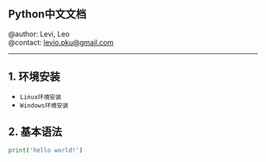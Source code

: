 ## Python中文文档
@author: Levi, Leo <br/>
@contact: levio.pku@gmail.com

---
## 1. 环境安装

* `Linux环境安装`
* `Windows环境安装`

## 2. 基本语法
```python
print('hello world!')
```
